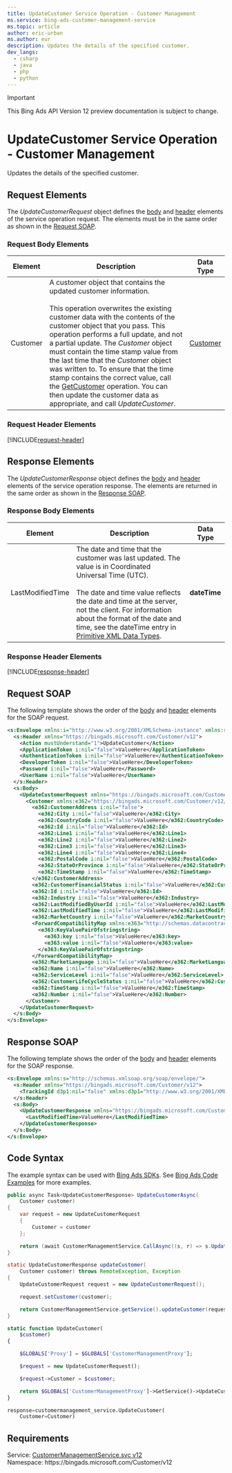 ```yaml
---
title: UpdateCustomer Service Operation - Customer Management
ms.service: bing-ads-customer-management-service
ms.topic: article
author: eric-urban
ms.author: eur
description: Updates the details of the specified customer.
dev_langs: 
  - csharp
  - java
  - php
  - python
---
```

> [!IMPORTANT]
> This Bing Ads API Version 12 preview documentation is subject to change.

# UpdateCustomer Service Operation - Customer Management
Updates the details of the specified customer.

## <a name="request"></a>Request Elements
The *UpdateCustomerRequest* object defines the [body](#request-body) and [header](#request-header) elements of the service operation request. The elements must be in the same order as shown in the [Request SOAP](#request-soap). 

### <a name="request-body"></a>Request Body Elements

|Element|Description|Data Type|
|-----------|---------------|-------------|
|<a name="customer"></a>Customer|A customer object that contains the updated customer information.<br /><br />This operation overwrites the existing customer data with the contents of the customer object that you pass. This operation performs a full update, and not a partial update. The *Customer* object must contain the time stamp value from the last time that the *Customer* object was written to. To ensure that the time stamp contains the correct value, call the [GetCustomer](../customer-management-service/getcustomer.md) operation. You can then update the customer data as appropriate, and call *UpdateCustomer*.|[Customer](customer.md)|

### <a name="request-header"></a>Request Header Elements
[!INCLUDE[request-header](./includes/request-header.md)]

## <a name="response"></a>Response Elements
The *UpdateCustomerResponse* object defines the [body](#response-body) and [header](#response-header) elements of the service operation response. The elements are returned in the same order as shown in the [Response SOAP](#response-soap).

### <a name="response-body"></a>Response Body Elements

|Element|Description|Data Type|
|-----------|---------------|-------------|
|<a name="lastmodifiedtime"></a>LastModifiedTime|The date and time that the customer was last updated. The value is in Coordinated Universal Time (UTC).<br/><br/> The date and time value reflects the date and time at the server, not the client. For information about the format of the date and time, see the dateTime entry in [Primitive XML Data Types](https://go.microsoft.com/fwlink/?linkid=859198).|**dateTime**|

### <a name="response-header"></a>Response Header Elements
[!INCLUDE[response-header](./includes/response-header.md)]

## <a name="request-soap"></a>Request SOAP
The following template shows the order of the [body](#request-body) and [header](#request-header) elements for the SOAP request.

```xml
<s:Envelope xmlns:i="http://www.w3.org/2001/XMLSchema-instance" xmlns:s="http://schemas.xmlsoap.org/soap/envelope/">
  <s:Header xmlns="https://bingads.microsoft.com/Customer/v12">
    <Action mustUnderstand="1">UpdateCustomer</Action>
    <ApplicationToken i:nil="false">ValueHere</ApplicationToken>
    <AuthenticationToken i:nil="false">ValueHere</AuthenticationToken>
    <DeveloperToken i:nil="false">ValueHere</DeveloperToken>
    <Password i:nil="false">ValueHere</Password>
    <UserName i:nil="false">ValueHere</UserName>
  </s:Header>
  <s:Body>
    <UpdateCustomerRequest xmlns="https://bingads.microsoft.com/Customer/v12">
      <Customer xmlns:e362="https://bingads.microsoft.com/Customer/v12/Entities" i:nil="false">
        <e362:CustomerAddress i:nil="false">
          <e362:City i:nil="false">ValueHere</e362:City>
          <e362:CountryCode i:nil="false">ValueHere</e362:CountryCode>
          <e362:Id i:nil="false">ValueHere</e362:Id>
          <e362:Line1 i:nil="false">ValueHere</e362:Line1>
          <e362:Line2 i:nil="false">ValueHere</e362:Line2>
          <e362:Line3 i:nil="false">ValueHere</e362:Line3>
          <e362:Line4 i:nil="false">ValueHere</e362:Line4>
          <e362:PostalCode i:nil="false">ValueHere</e362:PostalCode>
          <e362:StateOrProvince i:nil="false">ValueHere</e362:StateOrProvince>
          <e362:TimeStamp i:nil="false">ValueHere</e362:TimeStamp>
        </e362:CustomerAddress>
        <e362:CustomerFinancialStatus i:nil="false">ValueHere</e362:CustomerFinancialStatus>
        <e362:Id i:nil="false">ValueHere</e362:Id>
        <e362:Industry i:nil="false">ValueHere</e362:Industry>
        <e362:LastModifiedByUserId i:nil="false">ValueHere</e362:LastModifiedByUserId>
        <e362:LastModifiedTime i:nil="false">ValueHere</e362:LastModifiedTime>
        <e362:MarketCountry i:nil="false">ValueHere</e362:MarketCountry>
        <ForwardCompatibilityMap xmlns:e363="http://schemas.datacontract.org/2004/07/System.Collections.Generic" i:nil="false">
          <e363:KeyValuePairOfstringstring>
            <e363:key i:nil="false">ValueHere</e363:key>
            <e363:value i:nil="false">ValueHere</e363:value>
          </e363:KeyValuePairOfstringstring>
        </ForwardCompatibilityMap>
        <e362:MarketLanguage i:nil="false">ValueHere</e362:MarketLanguage>
        <e362:Name i:nil="false">ValueHere</e362:Name>
        <e362:ServiceLevel i:nil="false">ValueHere</e362:ServiceLevel>
        <e362:CustomerLifeCycleStatus i:nil="false">ValueHere</e362:CustomerLifeCycleStatus>
        <e362:TimeStamp i:nil="false">ValueHere</e362:TimeStamp>
        <e362:Number i:nil="false">ValueHere</e362:Number>
      </Customer>
    </UpdateCustomerRequest>
  </s:Body>
</s:Envelope>
```

## <a name="response-soap"></a>Response SOAP
The following template shows the order of the [body](#response-body) and [header](#response-header) elements for the SOAP response.

```xml
<s:Envelope xmlns:s="http://schemas.xmlsoap.org/soap/envelope/">
  <s:Header xmlns="https://bingads.microsoft.com/Customer/v12">
    <TrackingId d3p1:nil="false" xmlns:d3p1="http://www.w3.org/2001/XMLSchema-instance">ValueHere</TrackingId>
  </s:Header>
  <s:Body>
    <UpdateCustomerResponse xmlns="https://bingads.microsoft.com/Customer/v12">
      <LastModifiedTime>ValueHere</LastModifiedTime>
    </UpdateCustomerResponse>
  </s:Body>
</s:Envelope>
```

## <a name="example"></a>Code Syntax
The example syntax can be used with [Bing Ads SDKs](~/guides/client-libraries.md). See [Bing Ads Code Examples](~/guides/code-examples.md) for more examples.
```csharp
public async Task<UpdateCustomerResponse> UpdateCustomerAsync(
	Customer customer)
{
	var request = new UpdateCustomerRequest
	{
		Customer = customer
	};

	return (await CustomerManagementService.CallAsync((s, r) => s.UpdateCustomerAsync(r), request));
}
```
```java
static UpdateCustomerResponse updateCustomer(
	Customer customer) throws RemoteException, Exception
{
	UpdateCustomerRequest request = new UpdateCustomerRequest();

	request.setCustomer(customer);

	return CustomerManagementService.getService().updateCustomer(request);
}
```
```php
static function UpdateCustomer(
	$customer)
{

	$GLOBALS['Proxy'] = $GLOBALS['CustomerManagementProxy'];

	$request = new UpdateCustomerRequest();

	$request->Customer = $customer;

	return $GLOBALS['CustomerManagementProxy']->GetService()->UpdateCustomer($request);
}
```
```python
response=customermanagement_service.UpdateCustomer(
	Customer=Customer)
```

## Requirements
Service: [CustomerManagementService.svc v12](https://clientcenter.api.bingads.microsoft.com/Api/CustomerManagement/v12/CustomerManagementService.svc)  
Namespace: https\://bingads.microsoft.com/Customer/v12  

